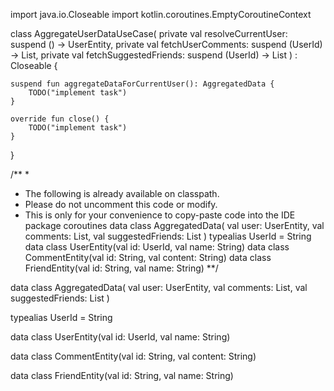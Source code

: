import java.io.Closeable
import kotlin.coroutines.EmptyCoroutineContext

class AggregateUserDataUseCase(
    private val resolveCurrentUser: suspend () -> UserEntity,
    private val fetchUserComments: suspend (UserId) -> List<CommentEntity>,
    private val fetchSuggestedFriends: suspend (UserId) -> List<FriendEntity>
) : Closeable {

    suspend fun aggregateDataForCurrentUser(): AggregatedData {
        TODO("implement task")
    }

    override fun close() {
        TODO("implement task")
    }
}

/**
 *
 * The following is already available on classpath.
 * Please do not uncomment this code or modify.
 * This is only for your convenience to copy-paste code into the IDE
package coroutines
data class AggregatedData(
val user: UserEntity,
val comments: List<CommentEntity>,
val suggestedFriends: List<FriendEntity>
)
typealias UserId = String
data class UserEntity(val id: UserId, val name: String)
data class CommentEntity(val id: String, val content: String)
data class FriendEntity(val id: String, val name: String)
 **/

data class AggregatedData(
    val user: UserEntity,
    val comments: List<CommentEntity>,
    val suggestedFriends: List<FriendEntity>
)

typealias UserId = String

data class UserEntity(val id: UserId, val name: String)

data class CommentEntity(val id: String, val content: String)

data class FriendEntity(val id: String, val name: String)


